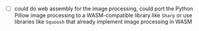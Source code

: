 
- [ ] could do web assembly for the image processing, could port the Python Pillow image processing to a WASM-compatible library like `Sharp` or use libraries like `Squoosh` that already implement image processing in WASM
